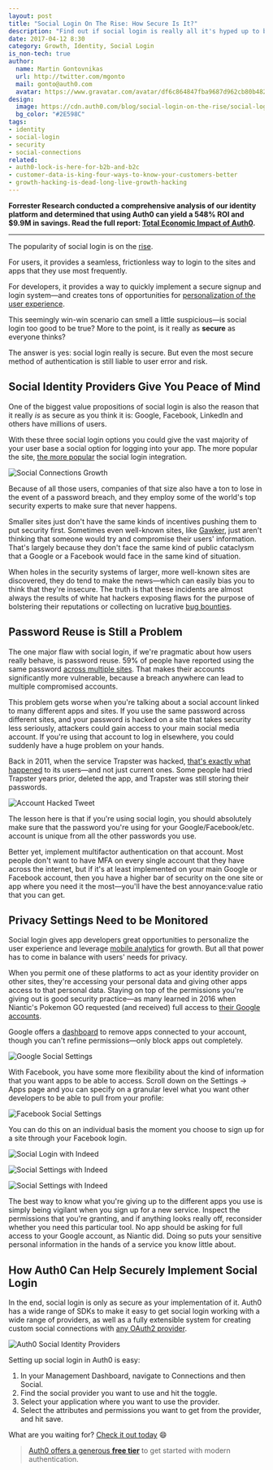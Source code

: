 ```yaml
---
layout: post
title: "Social Login On The Rise: How Secure Is It?"
description: "Find out if social login is really all it's hyped up to be."
date: 2017-04-12 8:30
category: Growth, Identity, Social Login
is_non-tech: true
author:
  name: Martin Gontovnikas
  url: http://twitter.com/mgonto
  mail: gonto@auth0.com
  avatar: https://www.gravatar.com/avatar/df6c864847fba9687d962cb80b482764??s=60
design:
  image: https://cdn.auth0.com/blog/social-login-on-the-rise/social-login-logo.png
  bg_color: "#2E598C"
tags:
- identity
- social-login
- security
- social-connections
related:
- auth0-lock-is-here-for-b2b-and-b2c
- customer-data-is-king-four-ways-to-know-your-customers-better
- growth-hacking-is-dead-long-live-growth-hacking
---
```


<div class="alert alert-info alert-icon">
  <i class="icon-budicon-500"></i>
  <strong>Forrester Research conducted a comprehensive analysis of our identity platform and determined that using Auth0 can yield a 548% ROI and $9.9M in savings. Read the full report: <a href="https://resources.auth0.com/forrester-tei-research-case-study/">Total Economic Impact of Auth0</a>.</strong>
</div>

---

The popularity of social login is on the [rise](https://auth0.com/blog/analysis-of-social-connection-data/).

For users, it provides a seamless, frictionless way to login to the sites and apps that they use most frequently.

For developers, it provides a way to quickly implement a secure signup and login system—and creates tons of opportunities for [personalization of the user experience](https://auth0.com/blog/how-to-use-social-login-to-drive-your-apps-growth/).

This seemingly win-win scenario can smell a little suspicious—is social login too good to be true? More to the point, is it really as **secure** as everyone thinks?

The answer is yes: social login really is secure. But even the most secure method of authentication is still liable to user error and risk.

## Social Identity Providers Give You Peace of Mind

One of the biggest value propositions of social login is also the reason that it really *is* as secure as you think it is: Google, Facebook, LinkedIn and others have millions of users.

With these three social login options you could give the vast majority of your user base a social option for logging into your app. The more popular the site, [the more popular](https://auth0.com/blog/analysis-of-social-connection-data/) the social login integration.

![Social Connections Growth](https://cdn.auth0.com/blog/social-login-on-the-rise/social-connections-usage.png)

Because of all those users, companies of that size also have a ton to lose in the event of a password breach, and they employ some of the world's top security experts to make sure that never happens.

Smaller sites just don't have the same kinds of incentives pushing them to put security first. Sometimes even well-known sites, like [Gawker](http://www.pcmag.com/article2/0,2817,2484486,00.asp), just aren't thinking that someone would try and compromise their users' information. That's largely because they don't face the same kind of public cataclysm that a Google or a Facebook would face in the same kind of situation.

When holes in the security systems of larger, more well-known sites are discovered, they do tend to make the news—which can easily bias you to think that they're insecure. The truth is that these incidents are almost always the results of white hat hackers exposing flaws for the purpose of bolstering their reputations or collecting on lucrative [bug bounties](https://www.facebook.com/whitehat).

## Password Reuse is Still a Problem

The one major flaw with social login, if we're pragmatic about how users really behave, is password reuse. 59% of people have reported using the same password [across multiple sites](http://betanews.com/2015/07/30/59-percent-of-consumers-reuse-passwords/). That makes their accounts significantly more vulnerable, because a breach anywhere can lead to multiple compromised accounts.

This problem gets worse when you're talking about a social account linked to many different apps and sites. If you use the same password across different sites, and your password is hacked on a site that takes security less seriously, attackers could gain access to your main social media account. If you're using that account to log in elsewhere, you could suddenly have a huge problem on your hands.

Back in 2011, when the service Trapster was hacked, [that's exactly what happened](https://www.troyhunt.com/only-secure-password-is-one-you-cant/) to its users—and not just current ones. Some people had tried Trapster years prior, deleted the app, and Trapster was still storing their passwords.

![Account Hacked Tweet](https://cdn.auth0.com/blog/social-login-on-the-rise/10701069image2.png)

The lesson here is that if you're using social login, you should absolutely make sure that the password you're using for your Google/Facebook/etc. account is unique from all the other passwords you use.

Better yet, implement multifactor authentication on that account. Most people don't want to have MFA on every single account that they have across the internet, but if it's at least implemented on your main Google or Facebook account, then you have a higher bar of security on the one site or app where you need it the most—you'll have the best annoyance:value ratio that you can get.

## Privacy Settings Need to be Monitored

Social login gives app developers great opportunities to personalize the user experience and leverage [mobile analytics](https://amplitude.com/mobile-analytics) for growth. But all that power has to come in balance with users' needs for privacy.

When you permit one of these platforms to act as your identity provider on other sites, they're accessing your personal data and giving other apps access to that personal data. Staying on top of the permissions you're giving out is good security practice—as many learned in 2016 when Niantic's Pokemon GO requested (and received) full access to [their Google accounts](https://auth0.com/blog/pokemon-go-catches-all-your-data/).

Google offers a [dashboard](https://security.google.com/settings/security/permissions?pli=1) to remove apps connected to your account, though you can't refine permissions—only block apps out completely.

![Google Social Settings](https://cdn.auth0.com/blog/social-login-on-the-rise/google-settings.png)

With Facebook, you have some more flexibility about the kind of information that you want apps to be able to access. Scroll down on the Settings → Apps page and you can specify on a granular level what you want other developers to be able to pull from your profile:

![Facebook Social Settings](https://cdn.auth0.com/blog/social-login-on-the-rise/facebook-settings.png)

You can do this on an individual basis the moment you choose to sign up for a site through your Facebook login.

![Social Login with Indeed](https://cdn.auth0.com/blog/social-login-on-the-rise/sign-in-indeed.png)

![Social Settings with Indeed](https://cdn.auth0.com/blog/social-login-on-the-rise/login-with-facebook-settings-indeed.png)

![Social Settings with Indeed](https://cdn.auth0.com/blog/social-login-on-the-rise/login-with-facebook-settings-indeed-2.png)

The best way to know what you're giving up to the different apps you use is simply being vigilant when you sign up for a new service. Inspect the permissions that you're granting, and if anything looks really off, reconsider whether you need this particular tool. No app should be asking for full access to your Google account, as Niantic did. Doing so puts your sensitive personal information in the hands of a service you know little about.

## How Auth0 Can Help Securely Implement Social Login

In the end, social login is only as secure as your implementation of it. Auth0 has a wide range of SDKs to make it easy to get social login working with a wide range of providers, as well as a fully extensible system for creating custom social connections with [any OAuth2 provider](https://manage.auth0.com/#/extensions).

![Auth0 Social Identity Providers](https://cdn.auth0.com/blog/social-login-on-the-rise/providers.png)

Setting up social login in Auth0 is easy:

1. In your Management Dashboard, navigate to Connections and then Social.
2. Find the social provider you want to use and hit the toggle.
3. Select your application where you want to use the provider.
4. Select the attributes and permissions you want to get from the provider, and hit save.

What are you waiting for? [Check it out today](https://auth0.com/) 😄

> [Auth0 offers a generous **free tier**](https://auth0.com/pricing) to get started with modern authentication.
